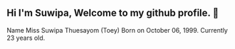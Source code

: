 ## Hi I'm Suwipa, Welcome to my github profile. 👋

Name Miss Suwipa Thuesayom (Toey)
Born on October 06, 1999. Currently 23 years old.

 
 
 

<!--
**Suwipathuesayom/Suwipathuesayom** is a ✨ _special_ ✨ repository because its `README.md` (this file) appears on your GitHub profile.

Here are some ideas to get you started:

- 🔭 I’m currently working on ...
- 🌱 I’m currently learning ...
- 👯 I’m looking to collaborate on ...
- 🤔 I’m looking for help with ...
- 💬 Ask me about ...
- 📫 How to reach me: ...
- 😄 Pronouns: ...
- ⚡ Fun fact: ...
-->
